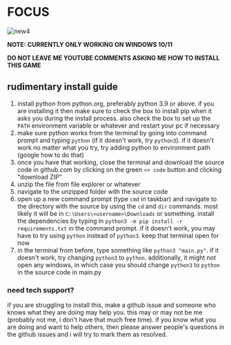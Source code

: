 # FOCUS

![new4](https://github.com/quasar098/limbos32/assets/70716985/36bfe28d-9616-4ee0-bc10-96d762f61105)

**NOTE: CURRENTLY ONLY WORKING ON WINDOWS 10/11**

**DO NOT LEAVE ME YOUTUBE COMMENTS ASKING ME HOW TO INSTALL THIS GAME**

## rudimentary install guide

1) install python from python.org, preferably python 3.9 or above. if you are installing it then make sure to check the box to install pip when it asks you during the install process. also check the box to set up the `PATH` environment variable or whatever and restart your pc if necessary
2) make sure python works from the terminal by going into command prompt and typing `python` (if it doesn't work, try `python3`). if it doesn't work no matter what you try, try adding python to environment path (google how to do that)
3) once you have that working, close the terminal and download the source code in github.com by clicking on the green `<> code` button and clicking "download ZIP"
4) unzip the file from file explorer or whatever
5) navigate to the unzipped folder with the source code
6) open up a new command prompt (type `cmd` in taskbar) and navigate to the directory with the source by using the `cd` and `dir` commands. most likely it will be in `C:\Users\<username>\Downloads` or something. install the dependencies by typing in `python3 -m pip install -r requirements.txt` in the command prompt. if it doesn't work, you may have to try using `python` instead of `python3`. keep that terminal open for now
7) in the terminal from before, type something like `python3 "main.py"`. if it doesn't work, try changing `python3` to `python`. additionally, it might not open any windows, in which case you should change `python3` to `python` in the source code in main.py

### need tech support?

if you are struggling to install this, make a github issue and someone who knows what they are doing may help you. this may or may not be me (probably not me, i don't have that much free time). if you know what you are doing and want to help others, then please answer people's questions in the github issues and i will try to mark them as resolved.
